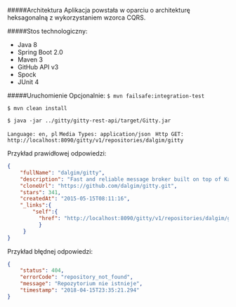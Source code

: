 
#####Architektura
Aplikacja powstała w oparciu o architekturę heksagonalną z wykorzystaniem wzorca CQRS.

#####Stos technologiczny:
* Java 8
* Spring Boot 2.0
* Maven 3
* GitHub API v3
* Spock
* JUnit 4

#####Uruchomienie
Opcjonalnie: `$ mvn failsafe:integration-test` 

`$ mvn clean install`

`$ java -jar ../gitty/gitty-rest-api/target/Gitty.jar`

`Language: en, pl`
`Media Types: application/json`
`
Http GET: http://localhost:8090/gitty/v1/repositories/dalgim/gitty`

Przykład prawidłowej odpowiedzi: 
```json
{
    "fullName": "dalgim/gitty",
    "description": "Fast and reliable message broker built on top of Kafka.",
    "cloneUrl": "https://github.com/dalgim/gitty.git",
    "stars": 341,
    "createdAt": "2015-05-15T08:11:16",
    "_links":{
        "self":{
          "href": "http://localhost:8090/gitty/v1/repositories/dalgim/gitty"
          }
     }
}
```

Przykład błędnej odpowiedzi:

```json
{
    "status": 404,
    "errorCode": "repository_not_found",
    "message": "Repozytorium nie istnieje",
    "timestamp": "2018-04-15T23:35:21.294"
}
```

